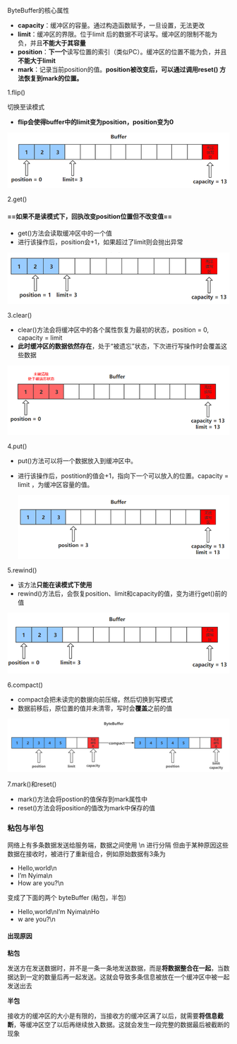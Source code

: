 

ByteBuffer的核心属性

- **capacity**：缓冲区的容量。通过构造函数赋予，一旦设置，无法更改
- **limit**：缓冲区的界限。位于limit 后的数据不可读写。缓冲区的限制不能为负，并且**不能大于其容量**
- **position**：**下一个**读写位置的索引（类似PC）。缓冲区的位置不能为负，并且**不能大于limit**
- **mark**：记录当前position的值。**position被改变后，可以通过调用reset() 方法恢复到mark的位置。**



1.flip()

切换至读模式

- **flip会使得buffer中的limit变为position，position变为0**

![img](Netty-基础知识.assets/20201109145753.png)



2.get()

#### ==如果不是读模式下，回执改变position位置但不改变值==

- get()方法会读取缓冲区中的一个值
- 进行该操作后，position会+1，如果超过了limit则会抛出异常

![img](Netty-基础知识.assets/20201109145822.png)



3.clear()

- clear()方法会将缓冲区中的各个属性恢复为最初的状态，position = 0, capacity = limit
- **此时缓冲区的数据依然存在**，处于“被遗忘”状态，下次进行写操作时会覆盖这些数据

![img](Netty-基础知识.assets/20201109145905.png)



4.put()

- put()方法可以将一个数据放入到缓冲区中。

- 进行该操作后，postition的值会+1，指向下一个可以放入的位置。capacity = limit ，为缓冲区容量的值。

  ![img](Netty-基础知识.assets/20201109145709.png)



5.rewind()

- 该方法**只能在读模式下使用**
- rewind()方法后，会恢复position、limit和capacity的值，变为进行get()前的值

![img](Netty-基础知识.assets/20201109145852.png)



6.compact()

- compact会把未读完的数据向前压缩，然后切换到写模式
- 数据前移后，原位置的值并未清零，写时会**覆盖**之前的值

![img](Netty-基础知识.assets/20210412155726.png)



7.mark()和reset()

- mark()方法会将postion的值保存到mark属性中
- reset()方法会将position的值改为mark中保存的值





### 粘包与半包

网络上有多条数据发送给服务端，数据之间使用 \n 进行分隔
但由于某种原因这些数据在接收时，被进行了重新组合，例如原始数据有3条为

- Hello,world\n
- I’m Nyima\n
- How are you?\n

变成了下面的两个 byteBuffer (粘包，半包)

- Hello,world\nI’m Nyima\nHo
- w are you?\n

#### 出现原因

**粘包**

发送方在发送数据时，并不是一条一条地发送数据，而是**将数据整合在一起**，当数据达到一定的数量后再一起发送。这就会导致多条信息被放在一个缓冲区中被一起发送出去

**半包**

接收方的缓冲区的大小是有限的，当接收方的缓冲区满了以后，就需要**将信息截断**，等缓冲区空了以后再继续放入数据。这就会发生一段完整的数据最后被截断的现象

